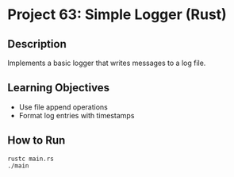 # Project 63: Simple Logger (Rust)

## Description
Implements a basic logger that writes messages to a log file.

## Learning Objectives
- Use file append operations
- Format log entries with timestamps

## How to Run
```
rustc main.rs
./main
```
